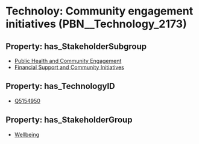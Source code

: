 # Technoloy: __Community engagement initiatives__ (PBN__Technology_2173)

## Property: has_StakeholderSubgroup

* [Public Health and Community Engagement](PBN__TechSubgroup_57)
* [Financial Support and Community Initiatives](PBN__TechSubgroup_36)

## Property: has_TechnologyID

* [Q5154950](Q5154950)

## Property: has_StakeholderGroup

* [Wellbeing](PBN__TechGroup_2)

